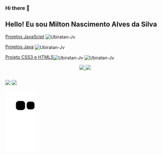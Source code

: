 ### Hi there 👋

<!--
**miltonnotforyou/miltonnotforyou** is a ✨ _special_ ✨ repository because its `README.md` (this file) appears on your GitHub profile.

Here are some ideas to get you started:

- 🔭 I’m currently working on ...
- 🌱 I’m currently learning ...
- 👯 I’m looking to collaborate on ...
- 🤔 I’m looking for help with ...
- 💬 Ask me about ...
- 📫 How to reach me: ...
- 😄 Pronouns: ...
- ⚡ Fun fact: ...
-->
## Hello! Eu sou Milton Nascimento Alves da Silva

[Projetos JavaScipt](https://github.com/miltonnotforyou/dio-desafio-github-primeiro-repositorio/tree/main/Projetos%20javaScript)
<img align="center" alt="Ubiratan-Jv" height="30" width="40" src="https://cdn.jsdelivr.net/gh/devicons/devicon/icons/javascript/javascript-original.svg" />          

[Projetos Java](https://github.com/miltonnotforyou/dio-java-basico/tree/master)
<img align="center" alt="Ubiratan-Jv" height="30" width="40" src="https://cdn.jsdelivr.net/gh/devicons/devicon/icons/java/java-original.svg" />

[Projeto CSS3 e HTML5](https://github.com/miltonnotforyou/Curso-de-HTML5-e-CSS3)<img align="center" alt="Ubiratan-Jv" height="30" width="40" img src="https://cdn.jsdelivr.net/gh/devicons/devicon/icons/html5/html5-original-wordmark.svg" /> <img align="center" alt="Ubiratan-Jv" height="30" width="40" img src="https://cdn.jsdelivr.net/gh/devicons/devicon/icons/css3/css3-original-wordmark.svg" />

<div align="center">
  <a href="https://github.com/miltonnotforyou">
  <img height="160em" src="https://github-readme-stats.vercel.app/api?username=miltonnotforyou&show_icons=true&theme=radical&include_all_commits=true&count_private=true"/>
  <img height="160em" src="https://github-readme-stats.vercel.app/api/top-langs/?username=miltonnotforyou&layout=compact&langs_count=7&theme=radical"/>

</div>

##

<div> 
 <a href = "mailto:mnsilva25@gmail.com"><img src="https://img.shields.io/badge/-Gmail-%23333?style=for-the-badge&logo=gmail&logoColor=white" target="_blank"></a>
  <a href="https://www.linkedin.com/in/milton-nascimento-alves-da-silva-7a3bb7143/" target="_blank"><img src="https://img.shields.io/badge/-LinkedIn-%230077B5?style=for-the-badge&logo=linkedin&logoColor=white" target="_blank"></a> 
 
  ![Snake animation](https://github.com/miltonnotforyou/miltonnotforyou/blob/output/github-contribution-grid-snake.svg)
 
</div>
